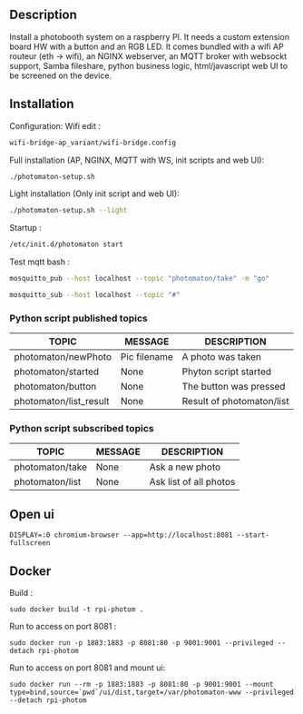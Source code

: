 ## Description

Install a photobooth system on a raspberry PI. It needs a custom extension board HW with a button and an RGB LED.
It comes bundled with a wifi AP routeur (eth -> wifi), an NGINX webserver, an MQTT broker with websockt support,
Samba fileshare, python business logic, html/javascript web UI to be screened on the device.


## Installation

Configuration:
Wifi edit :
```bash
wifi-bridge-ap_variant/wifi-bridge.config
```

Full installation (AP, NGINX, MQTT with WS, init scripts and web UI):
```bash
./photomaton-setup.sh
```

Light installation (Only init script and web UI):
```bash
./photomaton-setup.sh --light
```

Startup :
```bash
/etc/init.d/photomaton start
```

Test mqtt bash :
```bash
mosquitto_pub --host localhost --topic "photomaton/take" -m "go"

mosquitto_sub --host localhost --topic "#"
```

### Python script published topics

| TOPIC                  | MESSAGE       | DESCRIPTION                   |
| ---------------------- | ------------- | ----------------------------- |
| photomaton/newPhoto    | Pic filename  | A photo was taken             |
| photomaton/started     | None          | Phyton script started         |
| photomaton/button      | None          | The button was pressed        |
| photomaton/list_result | None          | Result of photomaton/list     |

### Python script subscribed topics

| TOPIC                 | MESSAGE       | DESCRIPTION                |
| --------------------- | ------------- | -------------------------- |
| photomaton/take       | None          | Ask a new photo            |
| photomaton/list       | None          | Ask list of all photos     |


## Open ui
```
DISPLAY=:0 chromium-browser --app=http://localhost:8081 --start-fullscreen
```

## Docker
Build :
```
sudo docker build -t rpi-photom .
```

Run to access on port 8081 : 
```
sudo docker run -p 1883:1883 -p 8081:80 -p 9001:9001 --privileged --detach rpi-photom
```

Run to access on port 8081 and mount ui: 
```
sudo docker run --rm -p 1883:1883 -p 8081:80 -p 9001:9001 --mount type=bind,source=`pwd`/ui/dist,target=/var/photomaton-www --privileged --detach rpi-photom
```